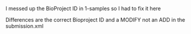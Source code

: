 
I messed up the BioProject ID in 1-samples so I had to fix it here

Differences are the correct Bioproject ID and a MODIFY not an ADD in the submission.xml
